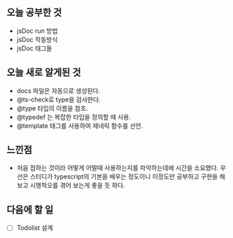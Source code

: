 ## 오늘 공부한 것

- jsDoc run 방법
- jsDoc 작동방식
- jsDoc 태그들

## 오늘 새로 알게된 것

- docs 파일은 자동으로 생성된다.
- @ts-check로 type을 검사한다.
- @type 타입의 이름을 참조.
- @typedef 는 복잡한 타입을 정의할 때 사용.
- @template 태그를 사용하여 제네릭 함수를 선언.

## 느낀점

- 처음 접하는 것이라 어떻게 어떨때 사용하는지를 파악하는데에 시간을 소요했다. 우선은 스터디가 typescript의 기본을 배우는 정도이니 이정도만 공부하고 구현을 해보고 시행착오를 겪어 보는게 좋을 듯 하다.

## 다음에 할 일

- [ ] Todolist 설계
